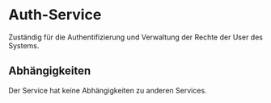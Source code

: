 # Auth-Service

Zuständig für die Authentifizierung und Verwaltung der Rechte der User des Systems.

## Abhängigkeiten

Der Service hat keine Abhängigkeiten zu anderen Services.